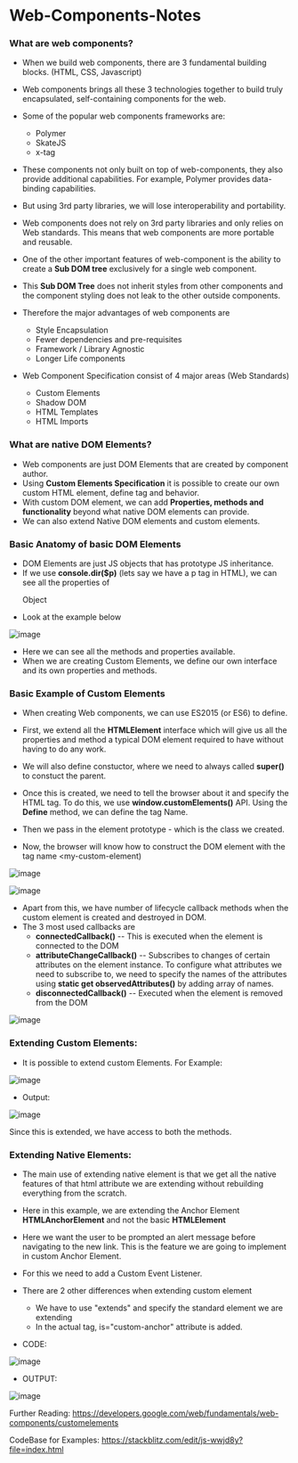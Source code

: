 # Web-Components-Notes

### What are web components?
* When we build web components, there are 3 fundamental building blocks. (HTML, CSS, Javascript)
* Web components brings all these 3 technologies together to build truly encapsulated, self-containing components for the web.
* Some of the popular web components frameworks are:
  * Polymer
  * SkateJS
  * x-tag
* These components not only built on top of web-components, they also provide additional capabilities. For example, Polymer provides data-binding capabilities.
* But using 3rd party libraries, we will lose interoperability and portability.
* Web components does not rely on 3rd party libraries and only relies on Web standards. This means that web components are more portable and reusable.
* One of the other important features of web-component is the ability to create a **Sub DOM tree** exclusively for a single web component.
* This **Sub DOM Tree** does not inherit styles from other components and the component styling does not leak to the other outside components.
* Therefore the major advantages of web components are
  * Style Encapsulation
  * Fewer dependencies and pre-requisites
  * Framework / Library Agnostic
  * Longer Life components
  
* Web Component Specification consist of 4 major areas (Web Standards)
  * Custom Elements
  * Shadow DOM
  * HTML Templates
  * HTML Imports

### What are native DOM Elements?

* Web components are just DOM Elements that are created by component author.
* Using **Custom Elements Specification** it is possible to create our own custom HTML element, define tag and behavior.
* With custom DOM element, we can add **Properties, methods and functionality** beyond what native DOM elements can provide.
* We can also extend Native DOM elements and custom elements.

### Basic Anatomy of basic DOM Elements

* DOM Elements are just JS objects that has prototype JS inheritance.
* If we use **console.dir($p)** (lets say we have a p tag in HTML), we can see all the properties of <P> Object
* Look at the example below
 
 ![image](https://user-images.githubusercontent.com/2145211/50198045-e3a6c780-0317-11e9-97d5-2347a3c863f6.png)
 
* Here we can see all the methods and properties available.
* When we are creating Custom Elements, we define our own interface and its own properties and methods.

### Basic Example of Custom Elements
* When creating Web components, we can use ES2015 (or ES6) to define.
* First, we extend all the **HTMLElement** interface which will give us all the properties and method a typical DOM element required to have without having to do any work.

* We will also define constuctor, where we need to always called **super()** to constuct the parent.
* Once this is created, we need to tell the browser about it and specify the HTML tag. To do this, we use **window.customElements()** API. Using the **Define** method, we can define the tag Name.
* Then we pass in the element prototype - which is the class we created. 
* Now, the browser will know how to construct the DOM element with the tag name <my-custom-element)

 ![image](https://user-images.githubusercontent.com/2145211/50198571-28336280-031a-11e9-9811-ebbab0f45aa2.png)
 
 ![image](https://user-images.githubusercontent.com/2145211/50198619-56b13d80-031a-11e9-9290-5946c0e95696.png)
 
 
* Apart from this, we have number of lifecycle callback methods when the custom element is created and destroyed in DOM.
* The 3 most used callbacks are 
  * **connectedCallback()** -- This is executed when the element is connected to the DOM
  * **attributeChangeCallback()** -- Subscribes to changes of certain attributes on the element instance. To configure what attributes we need to subscribe to, we need to specify the names of the attributes using **static get observedAttributes()** by adding array of names.
  * **disconnectedCallback()** -- Executed when the element is removed from the DOM
 
 ![image](https://user-images.githubusercontent.com/2145211/50199223-ab09ec80-031d-11e9-8cba-ba89d53c6087.png)
 
 
 ### Extending Custom Elements:
 
 * It is possible to extend custom Elements. For Example:
 
 ![image](https://user-images.githubusercontent.com/2145211/50744107-cd40ad00-11ed-11e9-9a91-10a6fa4b89e3.png)
 
 * Output:
 
 ![image](https://user-images.githubusercontent.com/2145211/50744141-37595200-11ee-11e9-87cb-cc32c0bc152e.png)
 
 Since this is extended, we have access to both the methods.
 
 
 ### Extending Native Elements:
 
 * The main use of extending native element is that we get all the native features of that html attribute we are extending without rebuilding everything from the scratch.
 * Here in this example, we are extending the Anchor Element **HTMLAnchorElement** and not the basic **HTMLElement**
 * Here we want the user to be prompted an alert message before navigating to the new link. This is the feature we are going to implement in custom Anchor Element.
 * For this we need to add a Custom Event Listener. 
 * There are 2 other differences when extending custom element
   * We have to use "extends" and specify the standard element we are extending
   * In the actual tag, is="custom-anchor" attribute is added.
 
 * CODE:
 
 ![image](https://user-images.githubusercontent.com/2145211/50744459-59a09f00-11f1-11e9-94f9-20bbc636fdfd.png)
 
 * OUTPUT:
 
![image](https://user-images.githubusercontent.com/2145211/50744451-4c83b000-11f1-11e9-82f4-4cfceec9f9cc.png)
 
 
 Further Reading: https://developers.google.com/web/fundamentals/web-components/customelements
 
 CodeBase for Examples: https://stackblitz.com/edit/js-wwjd8y?file=index.html
 
 
 
 
 
 
 
